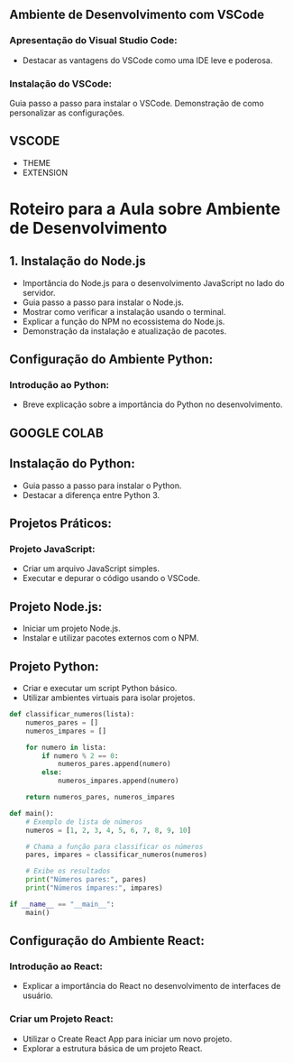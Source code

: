 ## Ambiente de Desenvolvimento com VSCode

### Apresentação do Visual Studio Code:
- Destacar as vantagens do VSCode como uma IDE leve e poderosa.

### Instalação do VSCode:
Guia passo a passo para instalar o VSCode.
Demonstração de como personalizar as configurações.


## VSCODE
- THEME
- EXTENSION

# Roteiro para a Aula sobre Ambiente de Desenvolvimento

## 1. Instalação do Node.js

- Importância do Node.js para o desenvolvimento JavaScript no lado do servidor.
- Guia passo a passo para instalar o Node.js.
- Mostrar como verificar a instalação usando o terminal.
- Explicar a função do NPM no ecossistema do Node.js.
- Demonstração da instalação e atualização de pacotes.

## Configuração do Ambiente Python:

### Introdução ao Python:
- Breve explicação sobre a importância do Python no desenvolvimento.

## GOOGLE COLAB

## Instalação do Python:
- Guia passo a passo para instalar o Python.
- Destacar a diferença entre Python 3.

## Projetos Práticos:

### Projeto JavaScript:
- Criar um arquivo JavaScript simples.
- Executar e depurar o código usando o VSCode.

## Projeto Node.js:
- Iniciar um projeto Node.js.
- Instalar e utilizar pacotes externos com o NPM.

## Projeto Python:
- Criar e executar um script Python básico.
- Utilizar ambientes virtuais para isolar projetos.

```python
def classificar_numeros(lista):
    numeros_pares = []
    numeros_impares = []

    for numero in lista:
        if numero % 2 == 0:
            numeros_pares.append(numero)
        else:
            numeros_impares.append(numero)

    return numeros_pares, numeros_impares

def main():
    # Exemplo de lista de números
    numeros = [1, 2, 3, 4, 5, 6, 7, 8, 9, 10]

    # Chama a função para classificar os números
    pares, impares = classificar_numeros(numeros)

    # Exibe os resultados
    print("Números pares:", pares)
    print("Números ímpares:", impares)

if __name__ == "__main__":
    main()
```

## Configuração do Ambiente React:

### Introdução ao React:
- Explicar a importância do React no desenvolvimento de interfaces de usuário.

### Criar um Projeto React:
- Utilizar o Create React App para iniciar um novo projeto.
- Explorar a estrutura básica de um projeto React.